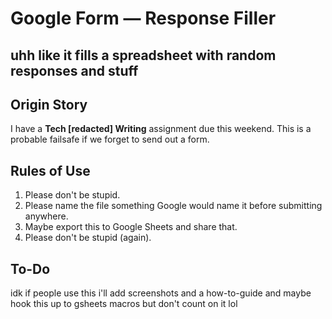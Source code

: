 # Google Form — Response Filler
## uhh like it fills a spreadsheet with random responses and stuff

## Origin Story
I have a **Tech [redacted] Writing** assignment due this weekend. This is a probable failsafe if we forget to send out a form.

## Rules of Use
1. Please don't be stupid. 
2. Please name the file something Google would name it before submitting anywhere.
3. Maybe export this to Google Sheets and share that.
4. Please don't be stupid (again).

## To-Do
idk if people use this i'll add screenshots and a how-to-guide and maybe hook this up to gsheets macros but don't count on it lol